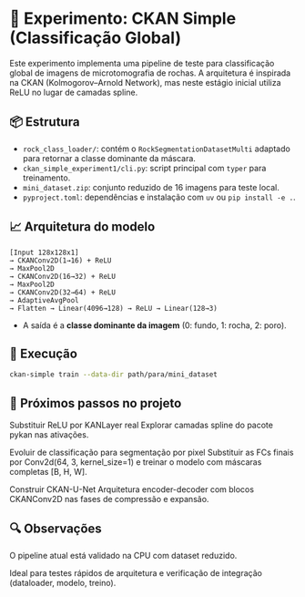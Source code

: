 # 🧪 Experimento: CKAN Simple (Classificação Global)

Este experimento implementa uma pipeline de teste para classificação global de imagens de microtomografia de rochas. A arquitetura é inspirada na CKAN (Kolmogorov–Arnold Network), mas neste estágio inicial utiliza ReLU no lugar de camadas spline.

## 📦 Estrutura

- `rock_class_loader/`: contém o `RockSegmentationDatasetMulti` adaptado para retornar a classe dominante da máscara.
- `ckan_simple_experiment1/cli.py`: script principal com `typer` para treinamento.
- `mini_dataset.zip`: conjunto reduzido de 16 imagens para teste local.
- `pyproject.toml`: dependências e instalação com `uv` ou `pip install -e .`.

## 📈 Arquitetura do modelo
```
[Input 128x128x1]
→ CKANConv2D(1→16) + ReLU
→ MaxPool2D
→ CKANConv2D(16→32) + ReLU
→ MaxPool2D
→ CKANConv2D(32→64) + ReLU
→ AdaptiveAvgPool
→ Flatten → Linear(4096→128) → ReLU → Linear(128→3)
```

- A saída é a **classe dominante da imagem** (0: fundo, 1: rocha, 2: poro).

## 🚀 Execução

```bash
ckan-simple train --data-dir path/para/mini_dataset

```

## 📌 Próximos passos no projeto
Substituir ReLU por KANLayer real
Explorar camadas spline do pacote pykan nas ativações.

Evoluir de classificação para segmentação por pixel
Substituir as FCs finais por Conv2d(64, 3, kernel_size=1)
e treinar o modelo com máscaras completas [B, H, W].

Construir CKAN-U-Net
Arquitetura encoder-decoder com blocos CKANConv2D nas fases de compressão e expansão.

## 🔍 Observações
O pipeline atual está validado na CPU com dataset reduzido.

Ideal para testes rápidos de arquitetura e verificação de integração (dataloader, modelo, treino).
